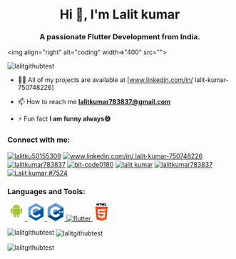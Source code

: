 <h1 align="center">Hi 👋, I'm Lalit kumar</h1>
<h3 align="center">A passionate Flutter Development from India.</h3>

<img align="right" alt="coding" width=>"400" src="">
<p align="left"> <img src="https://komarev.com/ghpvc/?username=lalitgithubtest&label=Profile%20views&color=0e75b6&style=flat" alt="lalitgithubtest" /> </p>

- 👨‍💻 All of my projects are available at [www.linkedin.com/in/ lalit-kumar-750748226]

- 📫 How to reach me **lalitkumar783837@gmail.com**

- ⚡ Fun fact **I am funny always😅**

<h3 align="left">Connect with me:</h3>
<p align="left">
<a href="https://twitter.com/lalitku50155309" target="blank"><img align="center" src="https://raw.githubusercontent.com/rahuldkjain/github-profile-readme-generator/master/src/images/icons/Social/twitter.svg" alt="lalitku50155309" height="30" width="40" /></a>
<a href="https://linkedin.com/in/www.linkedin.com/in/ lalit-kumar-750748226" target="blank"><img align="center" src="https://raw.githubusercontent.com/rahuldkjain/github-profile-readme-generator/master/src/images/icons/Social/linked-in-alt.svg" alt="www.linkedin.com/in/ lalit-kumar-750748226" height="30" width="40" /></a>
<a href="https://www.hackerrank.com/lalitkumar783837" target="blank"><img align="center" src="https://raw.githubusercontent.com/rahuldkjain/github-profile-readme-generator/master/src/images/icons/Social/hackerrank.svg" alt="lalitkumar783837" height="30" width="40" /></a>
<a href="https://www.leetcode.com/bit-code0180" target="blank"><img align="center" src="https://raw.githubusercontent.com/rahuldkjain/github-profile-readme-generator/master/src/images/icons/Social/leet-code.svg" alt="bit-code0180" height="30" width="40" /></a>
<a href="https://www.hackerearth.com/lalit kumar" target="blank"><img align="center" src="https://raw.githubusercontent.com/rahuldkjain/github-profile-readme-generator/master/src/images/icons/Social/hackerearth.svg" alt="lalit kumar" height="30" width="40" /></a>
<a href="https://auth.geeksforgeeks.org/user/lalitkumar783837" target="blank"><img align="center" src="https://raw.githubusercontent.com/rahuldkjain/github-profile-readme-generator/master/src/images/icons/Social/geeks-for-geeks.svg" alt="lalitkumar783837" height="30" width="40" /></a>
<a href="https://discord.gg/Lalit kumar #7524" target="blank"><img align="center" src="https://raw.githubusercontent.com/rahuldkjain/github-profile-readme-generator/master/src/images/icons/Social/discord.svg" alt="Lalit kumar #7524" height="30" width="40" /></a>
</p>

<h3 align="left">Languages and Tools:</h3>
<p align="left"> <a href="https://developer.android.com" target="_blank" rel="noreferrer"> <img src="https://raw.githubusercontent.com/devicons/devicon/master/icons/android/android-original-wordmark.svg" alt="android" width="40" height="40"/> </a> <a href="https://www.cprogramming.com/" target="_blank" rel="noreferrer"> <img src="https://raw.githubusercontent.com/devicons/devicon/master/icons/c/c-original.svg" alt="c" width="40" height="40"/> </a> <a href="https://www.w3schools.com/cpp/" target="_blank" rel="noreferrer"> <img src="https://raw.githubusercontent.com/devicons/devicon/master/icons/cplusplus/cplusplus-original.svg" alt="cplusplus" width="40" height="40"/> </a> <a href="https://flutter.dev" target="_blank" rel="noreferrer"> <img src="https://www.vectorlogo.zone/logos/flutterio/flutterio-icon.svg" alt="flutter" width="40" height="40"/> </a> <a href="https://www.w3.org/html/" target="_blank" rel="noreferrer"> <img src="https://raw.githubusercontent.com/devicons/devicon/master/icons/html5/html5-original-wordmark.svg" alt="html5" width="40" height="40"/> </a> </p>

<p><img align="left" src="https://github-readme-stats.vercel.app/api/top-langs?username=lalitgithubtest&show_icons=true&locale=en&layout=compact" alt="lalitgithubtest" /></p>

<p>&nbsp;<img align="center" src="https://github-readme-stats.vercel.app/api?username=lalitgithubtest&show_icons=true&locale=en" alt="lalitgithubtest" /></p>

<p><img align="center" src="https://github-readme-streak-stats.herokuapp.com/?user=lalitgithubtest&" alt="lalitgithubtest" /></p>

